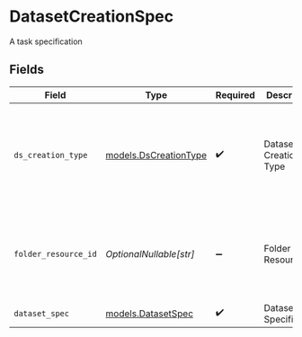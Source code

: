 # DatasetCreationSpec

A task specification


## Fields

| Field                                                            | Type                                                             | Required                                                         | Description                                                      | Example                                                          |
| ---------------------------------------------------------------- | ---------------------------------------------------------------- | ---------------------------------------------------------------- | ---------------------------------------------------------------- | ---------------------------------------------------------------- |
| `ds_creation_type`                                               | [models.DsCreationType](../models/dscreationtype.md)             | :heavy_check_mark:                                               | Dataset Creation Type                                            | {<br/>"summary": "Sample Dataset Creation Type",<br/>"value": "sketch"<br/>} |
| `folder_resource_id`                                             | *OptionalNullable[str]*                                          | :heavy_minus_sign:                                               | Folder Resource ID                                               | {<br/>"summary": "Folder resource id",<br/>"value": "folder_1"<br/>} |
| `dataset_spec`                                                   | [models.DatasetSpec](../models/datasetspec.md)                   | :heavy_check_mark:                                               | Dataset Specification                                            |                                                                  |